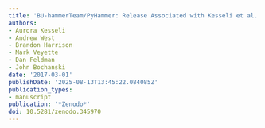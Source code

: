 ```yaml
---
title: 'BU-hammerTeam/PyHammer: Release Associated with Kesseli et al. 2017 Publication'
authors:
- Aurora Kesseli
- Andrew West
- Brandon Harrison
- Mark Veyette
- Dan Feldman
- John Bochanski
date: '2017-03-01'
publishDate: '2025-08-13T13:45:22.084085Z'
publication_types:
- manuscript
publication: '*Zenodo*'
doi: 10.5281/zenodo.345970
---
```

